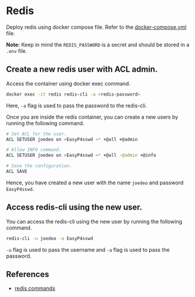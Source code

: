 # Redis

Deploy redis using docker compose file. Refer to the [docker-compose.yml](./docker-compose.yml) file.

**Note:** Keep in mind the `REDIS_PASSWORD` is a secret and should be stored in a `.env` file.

## Create a new redis user with ACL admin.

Access the container using docker exec command. 

```sh
docker exec -it redis redis-cli -a <redis-password>
```

Here, `-a` flag is used to pass the password to the redis-cli.

Once you are inside the redis container, you can create a new users by running the following command.

```sh
# Set ACL for the user.
ACL SETUSER joedeo on >EasyP4sswd ~* +@all +@admin

# Allow INFO command.
ACL SETUSER joedeo on >EasyP4sswd ~* +@all -@admin +@info

# Save the configuration.
ACL SAVE
```

Hence, you have created a new user with the name `joedeo` and password `EasyP4sswd`.

## Access redis-cli using the new user.

You can access the redis-cli using the new user by running the following command.

```sh
redis-cli -u joedeo -a EasyP4sswd
```

`-u` flag is used to pass the username and `-a` flag is used to pass the password.

## References

- [redis commands](https://redis.io/commands)


